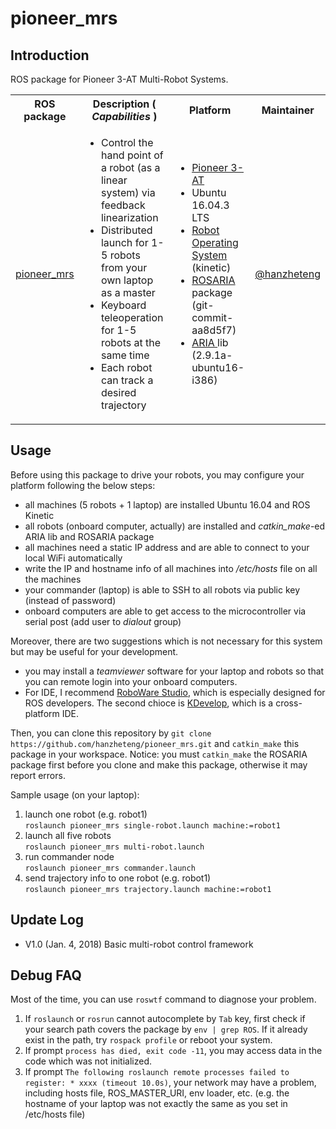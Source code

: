 # pioneer_mrs
## Introduction
ROS package for Pioneer 3-AT Multi-Robot Systems.

<table>
  <tr>
    <th> ROS package </th>
    <th> Description (<I> Capabilities </I>) </th>
    <th> Platform </th>
    <th> Maintainer </th>
  </tr>
  <tr>
    <td> <a href="https://github.com/hanzheteng/pioneer_mrs">
      pioneer_mrs </a> </td>
    <td> <ul>
      <li> Control the hand point of a robot (as a linear system) via feedback linearization </li>
      <li> Distributed launch for 1-5 robots from your own laptop as a master </li>
      <li> Keyboard teleoperation for 1-5 robots at the same time </li>
      <li> Each robot can track a desired trajectory </li> </ul> </td>
    <td> <ul>
      <li> <a href="http://robots.ros.org/pioneer-3-at/"> Pioneer 3-AT </a> </li>
      <li> Ubuntu 16.04.3 LTS </li>
      <li> <a href="http://www.ros.org/about-ros/"> Robot Operating System </a> (kinetic) </li>
      <li> <a href="http://wiki.ros.org/ROSARIA"> ROSARIA </a>  package (git-commit-aa8d5f7) </li>
      <li> <a href="http://wiki.ros.org/ROSARIA"> ARIA </a> lib (2.9.1a-ubuntu16-i386) </li> </ul> </td>
    <td> <a href="https://github.com/hanzheteng"> @hanzheteng </a> </td>
  </tr>
</table>

## Usage
Before using this package to drive your robots, you may configure your platform following the below steps:
- all machines (5 robots + 1 laptop) are installed Ubuntu 16.04 and ROS Kinetic
- all robots (onboard computer, actually) are installed and *catkin_make*-ed ARIA lib and ROSARIA package
- all machines need a static IP address and are able to connect to your local WiFi automatically
- write the IP and hostname info of all machines into */etc/hosts* file on all the machines
- your commander (laptop) is able to SSH to all robots via public key (instead of password)
- onboard computers are able to get access to the microcontroller via serial post (add user to *dialout* group)

Moreover, there are two suggestions which is not necessary for this system but may be useful for your development.
- you may install a *teamviewer* software for your laptop and robots so that you can remote login into your onboard computers.
- For IDE, I recommend [RoboWare Studio](http://www.roboware.me/#/home), which is especially designed for ROS developers. The second chioce is [KDevelop](https://www.kdevelop.org/), which is a cross-platform IDE.

Then, you can clone this repository by
`git clone https://github.com/hanzheteng/pioneer_mrs.git`
and `catkin_make` this package in your workspace. Notice: you must `catkin_make` the ROSARIA package first before you clone and make this package, otherwise it may report errors.

Sample usage (on your laptop):
1. launch one robot (e.g. robot1) </br>
`roslaunch pioneer_mrs single-robot.launch machine:=robot1`
2. launch all five robots </br>
`roslaunch pioneer_mrs multi-robot.launch`
3. run commander node </br>
`roslaunch pioneer_mrs commander.launch`
4. send trajectory info to one robot (e.g. robot1) </br>
`roslaunch pioneer_mrs trajectory.launch machine:=robot1`

## Update Log
- V1.0 (Jan. 4, 2018) Basic multi-robot control framework

## Debug FAQ
Most of the time, you can use `roswtf` command to diagnose your problem.
1. If `roslaunch` or `rosrun` cannot autocomplete by `Tab` key, first check if your search path covers the package by `env | grep ROS`. If it already exist in the path, try `rospack profile` or reboot your system.
2. If prompt `process has died, exit code -11`, you may access data in the code which was not initialized.
3. If prompt `The following roslaunch remote processes failed to register: * xxxx (timeout 10.0s)`, your network may have a problem, including hosts file, ROS_MASTER_URI, env loader, etc. (e.g. the hostname of your laptop was not exactly the same as you set in /etc/hosts file)
